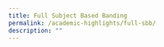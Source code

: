 ```yaml
---
title: Full Subject Based Banding
permalink: /academic-highlights/full-sbb/
description: ""
---
```

